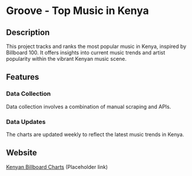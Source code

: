 # Groove - Top Music in Kenya

## Description

This project tracks and ranks the most popular music in Kenya, inspired by Billboard 100. It offers insights into current music trends and artist popularity within the vibrant Kenyan music scene.

## Features

### Data Collection
Data collection involves a combination of manual scraping and APIs.


### Data Updates
The charts are updated weekly to reflect the latest music trends in Kenya.

## Website
[Kenyan Billboard Charts]("https://dm-groove.netlify.app") (Placeholder link)


